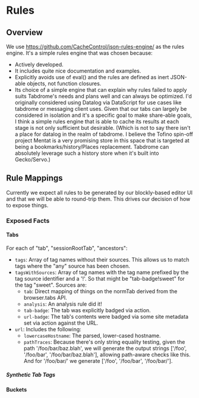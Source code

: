 # Rules #

## Overview ##

We use https://github.com/CacheControl/json-rules-engine/ as the rules engine.
It's a simple rules engine that was chosen because:
* Actively developed.
* It includes quite nice documentation and examples.
* Explicitly avoids use of eval() and the rules are defined as inert JSON-able
  objects, not function closures.
* Its choice of a simple engine that can explain why rules failed to apply suits
  Tabdrome's needs and plans well and can always be optimized.  I'd originally
  considered using Datalog via DataScript for use cases like tabdrome or
  messaging client uses.  Given that our tabs can largely be considered in
  isolation and it's a specific goal to make share-able goals, I think a simple
  rules engine that is able to cache its results at each stage is not only
  sufficient but desirable.  (Which is not to say there isn't a place for
  datalog in the realm of tabdrome.  I believe the Tofino spin-off project
  Mentat is a very promising store in this space that is targeted at being a
  bookmarks/history/Places replacement.  Tabdrome can absolutely leverage such
  a history store when it's built into Gecko/Servo.)

## Rule Mappings ##

Currently we expect all rules to be generated by our blockly-based editor UI and
that we will be able to round-trip them.  This drives our decision of how to
expose things.

### Exposed Facts ###

#### Tabs ####

For each of "tab", "sessionRootTab", "ancestors":
* `tags`: Array of tag names without their sources.  This allows us to match tags
  where the "any" source has been chosen.
* `tagsWithSources`: Array of tag names with the tag name prefixed by the tag
  source identifier and a '!'.  So that might be "tab-badge!sweet" for the tag
  "sweet".  Sources are:
  * `tab`: Direct mapping of things on the normTab derived from the browser.tabs
    API.
  * `analysis`: An analysis rule did it!
  * `tab-badge`: The tab was explicitly badged via action.
  * `url-badge`: The tab's contents were badged via some site metadata set via
    action against the URL.
* `url`: Includes the following:
  * `lowercaseHostname`: The parsed, lower-cased hostname.
  * `pathTraces`: Because there's only string equality testing, given the path
    '/foo/bar/baz.blah', we will generate the output strings ['/foo',
    '/foo/bar', '/foo/bar/baz.blah'], allowing path-aware checks like this.
    And for '/foo/bar/' we generate ['/foo', '/foo/bar', '/foo/bar/'].

##### Synthetic Tab Tags #####



#### Buckets ####
